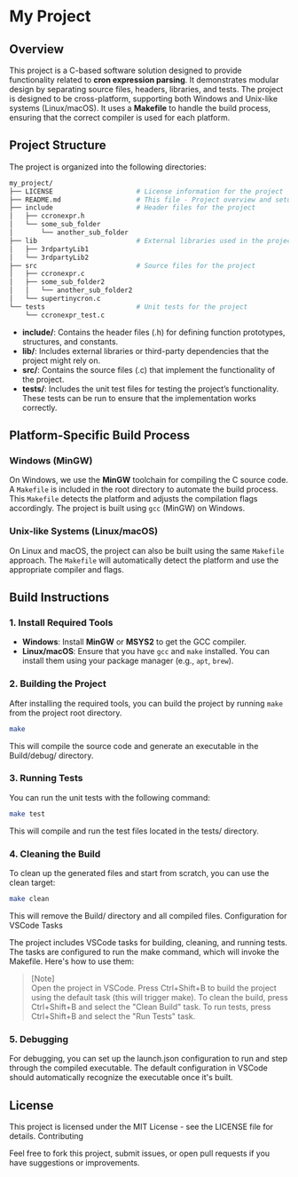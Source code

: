 # My Project

## Overview

This project is a C-based software solution designed to provide functionality related to **cron expression parsing**. It demonstrates modular design by separating source files, headers, libraries, and tests. The project is designed to be cross-platform, supporting both Windows and Unix-like systems (Linux/macOS). It uses a **Makefile** to handle the build process, ensuring that the correct compiler is used for each platform.

## Project Structure

The project is organized into the following directories:

```bash
my_project/
├── LICENSE                     # License information for the project
├── README.md                   # This file - Project overview and setup instructions
├── include                     # Header files for the project
│   ├── ccronexpr.h
│   └── some_sub_folder
│       └── another_sub_folder
├── lib                         # External libraries used in the project
│   ├── 3rdpartyLib1
│   └── 3rdpartyLib2
├── src                         # Source files for the project
│   ├── ccronexpr.c
│   ├── some_sub_folder2
│   │   └── another_sub_folder2
│   └── supertinycron.c
└── tests                       # Unit tests for the project
    └── ccronexpr_test.c
```

- **include/**: Contains the header files (.h) for defining function prototypes, structures, and constants.
- **lib/**: Includes external libraries or third-party dependencies that the project might rely on.
- **src/**: Contains the source files (.c) that implement the functionality of the project.
- **tests/**: Includes the unit test files for testing the project’s functionality. These tests can be run to ensure that the implementation works correctly.

## Platform-Specific Build Process

### Windows (MinGW)

On Windows, we use the **MinGW** toolchain for compiling the C source code. A `Makefile` is included in the root directory to automate the build process. This `Makefile` detects the platform and adjusts the compilation flags accordingly. The project is built using `gcc` (MinGW) on Windows.

### Unix-like Systems (Linux/macOS)

On Linux and macOS, the project can also be built using the same `Makefile` approach. The `Makefile` will automatically detect the platform and use the appropriate compiler and flags.

## Build Instructions

### 1. Install Required Tools

- **Windows**: Install **MinGW** or **MSYS2** to get the GCC compiler.
- **Linux/macOS**: Ensure that you have `gcc` and `make` installed. You can install them using your package manager (e.g., `apt`, `brew`).

### 2. Building the Project

After installing the required tools, you can build the project by running `make` from the project root directory.

```bash
make
```
This will compile the source code and generate an executable in the Build/debug/ directory.
### 3. Running Tests

You can run the unit tests with the following command:

```bash
make test
```

This will compile and run the test files located in the tests/ directory.
### 4. Cleaning the Build

To clean up the generated files and start from scratch, you can use the clean target:

```bash
make clean
```

This will remove the Build/ directory and all compiled files.
Configuration for VSCode
Tasks

The project includes VSCode tasks for building, cleaning, and running tests. The tasks are configured to run the make command, which will invoke the Makefile. Here's how to use them:

 >  [Note]  
 >  Open the project in VSCode.
 >  Press Ctrl+Shift+B to build the project using the default task (this will trigger make).
 >  To clean the build, press Ctrl+Shift+B and select the "Clean Build" task.
 >  To run tests, press Ctrl+Shift+B and select the "Run Tests" task.

### 5. Debugging

For debugging, you can set up the launch.json configuration to run and step through the compiled executable. The default configuration in VSCode should automatically recognize the executable once it's built.

## License

This project is licensed under the MIT License - see the LICENSE file for details.
Contributing

Feel free to fork this project, submit issues, or open pull requests if you have suggestions or improvements.